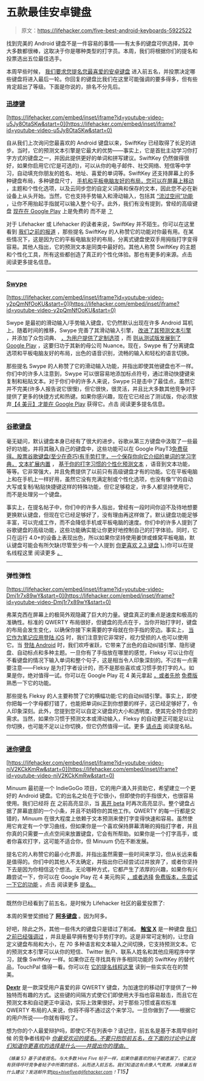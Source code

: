 # 五款最佳安卓键盘

> 原文：<https://lifehacker.com/five-best-android-keyboards-5922522>

找到完美的 Android 键盘不是一件容易的事情——有太多的键盘可供选择，其中大多数都很棒，这取决于你是哪种类型的打字员。本周，我们将根据你们的提名和投票选出五位最佳选手。



本周早些时候， [我们要求您提名您最喜爱的安卓键盘](https://lifehacker.com/whats-the-best-android-keyboard-1589561520) 进入前五名，并投票决定哪些键盘将进入最后一轮。你回复的键盘比我们在这里可能强调的要多得多，但有些肯定超出了等级。下面是你说的，排名不分先后。

### [迅捷键](http://swiftkey.com/en/)

 [https://lifehacker.com/embed/inset/iframe?id=youtube-video-u5Jy8OtaSKw&start=0](https://lifehacker.com/embed/inset/iframe?id=youtube-video-u5Jy8OtaSKw&start=0) 

自从我们上次询问您最喜欢的 Android 键盘以来，SwiftKey 已经取得了长足的进步。当时，它的预测文本引擎是它最大的优势——事实上，它是首批主动学习你打字方式的键盘之一，并因此提供更好的单词和拼写建议。SwiftKey 仍然做得很好，如果你启用它(它是可选的)，可以从你的电子邮件、社交网络、短信等中学习，自动填充你朋友的姓名、地址、喜爱的单词等。SwiftKey 还支持屏幕上的多种键盘布局，多种键盘尺寸， [手机和平板电脑友好的布局，您可以在屏幕上移动](https://lifehacker.com/swiftkey-updates-makes-new-custom-keyboards-available-1459355970) ，主题和个性化选项，以及云同步您的自定义词典和保存的文本，因此您不必在新设备上从头开始。当然，它也支持手势输入和滑动输入，包括其 [“流过空间”功能](http://lifehacker.com/swiftkey-4-brings-flow-gesture-typing-improved-word-5985478) ，让你不用抬起手指就可以输入整个句子。此外，我们有没有提到，曾经的高级键盘 [现在在 Google Play](http://lifehacker.com/swiftkey-our-favorite-android-keyboard-is-now-free-to-1588977169) 上是免费的 而不是 [？](https://play.google.com/store/apps/details?id=com.touchtype.swiftkey)

对于 Lifehacker 或 Lifehacker 的读者来说，SwiftKey 并不陌生。你可以在这里看到 [我们之前的报道](http://lifehacker.com/tag/swiftkey/) ，那些提名 SwiftKey 的人称赞它的功能对你最有用。在某些情况下，这是因为它的平板电脑友好的布局，分离式键盘使双手用拇指打字变得容易。其他人指出，它的预测文本是同类中最好的。其他人称赞 SwiftKey 的主题和个性化工具，所有这些都创造了真正的个性化体验。那也有更多的来源。点击 阅读更多提名信息。

* * *

### [Swype](http://www.swype.com/)

 [https://lifehacker.com/embed/inset/iframe?id=youtube-video-y2pQmNfOoKU&start=0](https://lifehacker.com/embed/inset/iframe?id=youtube-video-y2pQmNfOoKU&start=0) 

Swype 是最初的滑动输入/手势输入键盘，它仍然默认出现在许多 Android 耳机上。随着时间的推移，Swype 完善了其滑动输入引擎， [改进了其预测文本引擎](https://lifehacker.com/swype-for-android-updates-with-predictive-text-a-learn-5919845) ，并添加了众包词典、 [，为用户提供了定制选项](http://lifehacker.com/swype-updates-with-more-keyboard-sizes-continuous-dict-1459642953) ，而 [则从测试版发展到了 Google Play](http://lifehacker.com/swype-launches-at-google-play-adds-dragon-dictation-fo-479396293) ，这要归功于其新的母公司 Nuance。现在，Swype 有了分离键盘选项和平板电脑友好的布局，出色的语音识别，流畅的输入和轻松的语言切换。

那些提名 Swype 的人称赞了它的滑动输入功能，并指出即使其他键盘也不一样。你们中的许多人注意到，Swype 可以很容易地添加标点符号，通过滑动快捷键来复制和粘贴文本。对于你们中的许多人来说，Swype 只是击中了最佳点，虽然它并不完美(许多人报告说它很慢)，但它很快，很灵活，并且比大多数其他竞争对手提供了更多的快捷方式和热键。如果你感兴趣，现在它已经出了测试版，你必须放弃[【4 美元】才能在 Google Play](https://play.google.com/store/apps/details?id=com.nuance.swype.dtc) 获得它。点击 阅读更多提名信息。

* * *

### [谷歌键盘](https://play.google.com/store/apps/details?id=com.google.android.inputmethod.latin)

毫无疑问，默认键盘本身已经有了很大的进步。谷歌从第三方键盘中汲取了一些最好的功能，并将其融入自己的键盘中，这些功能可以在 Google PlayT3[免费获得。股票谷歌键盘(至少在奇巧)有手势打字，一个保存你向它介绍的单词的学习字典，](https://play.google.com/store/apps/details?id=com.google.android.inputmethod.latin) [文本扩展内置](https://lifehacker.com/enable-text-expansion-in-the-stock-google-keyboard-512353330) ， [基于你的打字习惯的个性化预测文本](http://lifehacker.com/google-has-updated-its-keyboard-app-for-android-with-pe-1547874619) ，语音到文本功能，等等。它非常强大，并且免费提供了以前只有高级键盘才有的功能。它在平板电脑上和在手机上一样好用，虽然它没有充满定制或个性化选项，也没有像“I”的自动大写或复制/粘贴快捷键这样的特殊功能，但它足够稳定，许多人都坚持使用它，而不是处理另一个键盘。

事实上，在提名帖子中，你们中的许多人指出，曾经有一段时间你迫不及待地想要更换默认键盘，但现在它已经足够好了，没有理由再这样做了。默认键盘功能足够丰富，可以完成工作，而不会降低手机或平板电脑的速度。你们中的许多人提到了谷歌键盘的高级功能，这些功能确实能让你更好地控制自己的打字体验。同时，它只在运行 4.0+的设备上表现出色，所以如果你坚持使用姜饼或蜂窝平板电脑，默认键盘可能会有所欠缺(尽管至少有一个人提到 [你更喜欢 2.3 键盘](http://lifehacker.com/vote-keyboard-from-android-2-3-why-because-it-is-the-1589828642) )。)你可以在提名线程这里 阅读更多 [。](http://lifehacker.com/vote-google-keyboard-why-good-device-support-4-0-and-1589810089)

* * *

### 弹性弹性

 [https://lifehacker.com/embed/inset/iframe?id=youtube-video-Dmj1r7x89wY&start=0](https://lifehacker.com/embed/inset/iframe?id=youtube-video-Dmj1r7x89wY&start=0) 

弗莱克西在屏幕上的极简外观隐藏了巨大的力量。键盘真正的重点是速度和极高的准确性。标准的 QWERTY 布局很好，但键盘的亮点在于，当你开始打字时，键盘的布局会发生变化，以确保你接下来需要的字母就在你手指的旁边。事实上， [当它作为笔记应用登陆 iOS](https://lifehacker.com/fleksy-is-an-alternative-keyboard-even-the-blind-can-us-5980217) 时，我们注意到它非常好，视力受损的人也可以使用它。当 [登陆 Android](http://lifehacker.com/flecksy-brings-its-flexible-invisible-keyboard-to-andr-1482996117) 时，我们欢呼雀跃，它带来了出色的自动纠错引擎、隐形键盘、自动标点和多种主题。一旦你有了手指放在哪里的感觉，Fleksy 可以让你在不看键盘的情况下输入单词和整个句子，这是相当令人印象深刻的。不过有一点需要注意——Fleksy 是为打字者设计的，而不是那些喜欢或习惯手势打字的人。如果是你，绝对值得一试。你可以在 Google Play 花 4 美元拿起 [，或者先抢](https://play.google.com/store/apps/details?id=com.syntellia.fleksy.keyboard) [免费版](https://play.google.com/store/apps/details?id=com.syntellia.fleksy.kb) 熟悉一下它的功能。

那些提名 Fleksy 的人主要称赞了它的横幅功能:它的自动纠错引擎。事实上，即使你把每一个字母都打错了，也能把单词纠正到你想要的样子，这已经足够好了，令人印象深刻。此外，您提到您可以自定义键盘的大小和透明度，使其完全符合您的需求。当然，如果你习惯于预测文本或滑动输入，Fleksy 的自动更正可能足以让你切换，也可能不足以让你切换，但它仍然值得一试。更多 [请点击](http://lifehacker.com/fleksy-has-been-my-favorite-because-of-how-quick-flexi-1589821248) 阅读提名帖。

* * *

### [迷你键盘](http://minuum.com/)

 [https://lifehacker.com/embed/inset/iframe?id=youtube-video-niV2KCkKmRw&start=0](https://lifehacker.com/embed/inset/iframe?id=youtube-video-niV2KCkKmRw&start=0) 

Minuum 最初是一个 IndieGoGo 项目，它的用户涌入并资助它，希望建立一个更好的 Android 键盘。它的出名之处在于它很小，但即使你的手指很大，也很容易使用。我们已经将 [在](https://lifehacker.com/minuum-saves-space-on-your-phone-with-a-tiny-predictiv-1173500317) 之前高亮显示，当 [离开 beta](http://lifehacker.com/minuum-keyboard-leaves-beta-brings-the-tiniest-keyboar-1543724437) 时再次高亮显示。整个键盘占据了屏幕底部的一个小条，并且不妨碍你的其他工作。QWERTY 的每一行都是交错的，Minuum 在很大程度上依赖于文本预测来使打字变得快速和容易。虽然使用它肯定有一个学习曲线，但如果你是一个喜欢保持屏幕清晰的拇指打字者，并且你真的只需要一点点空间来放置键盘，它会有所帮助。如果你是一个打字高手，或者你喜欢打字，这可能不适合你，但 Minuum 仍在不断发展。

提名它的人称赞它的最小化界面，并指出虽然需要一些时间来学习，但从长远来看是值得的。你们中的其他人不太确定，并指出你已经尝试过并放弃了，或者你坚持下去是因为你相信这个想法。无论哪种方式，它都产生了浓厚的兴趣，如果你有兴趣尝试一下，你可以在 Google Play 花 4 美元购买 [，或者选择](https://play.google.com/store/apps/details?id=com.whirlscape.minuumkeyboard) [免费版本，先尝试一下它的功能](https://play.google.com/store/apps/details?id=com.whirlscape.minuumfree) 。点击 阅读更多 [提名。](http://lifehacker.com/vote-minuum-keyboard-why-while-google-keyboard-is-ver-1589811772)

* * *

既然你已经看到了前五名，是时候为 Lifehacker 社区的最爱投票了:

本周的荣誉奖颁给了 [**阿多键盘**](https://play.google.com/store/apps/details?id=com.richapps.hodorkeyboard.app) 。因为阿多。

好吧，除此之外，其他一些伟大的键盘只是错过了削减。 [**触宝 X**](http://www.touchpal.com/en/index.html) 是一种键盘 [我们之前已经强调过](https://lifehacker.com/touchpal-keyboard-offers-predictive-swipe-typing-on-and-5969337) ，并且是最早拥有整句手势打字的。这是非常可定制的，让您自定义键盘布局和大小，在 70 多种语言和文本输入之间切换，它支持预测文本。它的预测文本引擎可以从你的短信、Twitter 账户、联系人姓名和其他应用程序中学习，就像 SwiftKey 一样。如果你正在寻找具有许多相同功能的 SwiftKey 的替代品，TouchPal 值得一看。你可以在 [它的提名线程这里](http://lifehacker.com/vote-touchpal-x-why-touchpal-x-first-and-foremost-is-1589834468) 读到一些实实在在的赞美。

[**Dextr**](http://textwithdextr.com/) 是一款深受用户喜爱的非 QWERTY 键盘，为加速您的移动打字提供了一种独特而有趣的方式。这些键的间隔方式使它们即使用大手指也容易敲击，而且它在预测文本和自动更正中滚动，实际上效果很好。对于那些习惯或喜欢标准 QWERTY 布局的人来说，你将不得不通过这个来学习。一旦你做到了——根据它的用户所说——你就有得吃了。

想为你的个人最爱辩护吗，即使它不在列表中？请记住，前五名是基于本周早些时候 的竞争者线程中 [*你最受欢迎的提名。不要只抱怨前五名，在下面的讨论中让我们知道你更喜欢的选择是什么——并提出你的理由。*](https://lifehacker.com/whats-the-best-android-keyboard-1589561520)

*<small>《蜂巢 5》基于读者提名。与大多数 Hive Five 帖子一样，如果你最喜欢的帖子被遗漏了，它就没有获得呼吁竞争者帖子中所需的提名，从而进入前五名。我们知道这有点像人气竞赛。对蜂巢五有什么建议？发送邮件至</small>*[*<small>tips+hivefive@lifehacker.com</small>*](mailto:tips+hivefive@lifehacker.com)*<small>！</small>T15】*